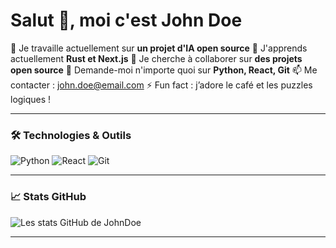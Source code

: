# Salut 👋, moi c'est John Doe

🔭 Je travaille actuellement sur **un projet d'IA open source**
🌱 J'apprends actuellement **Rust et Next.js**
👯 Je cherche à collaborer sur **des projets open source**
💬 Demande-moi n'importe quoi sur **Python, React, Git**
📫 Me contacter : [john.doe@email.com](mailto:john.doe@email.com)
⚡ Fun fact : j’adore le café et les puzzles logiques !

---

### 🛠️ Technologies & Outils

![Python](https://img.shields.io/badge/Python-3776AB?style=flat\&logo=python\&logoColor=white)
![React](https://img.shields.io/badge/React-20232A?style=flat\&logo=react\&logoColor=61DAFB)
![Git](https://img.shields.io/badge/Git-F05032?style=flat\&logo=git\&logoColor=white)

---

### 📈 Stats GitHub

![Les stats GitHub de JohnDoe](https://github-readme-stats.vercel.app/api?username=johnDoe\&show_icons=true\&theme=tokyonight)

---
